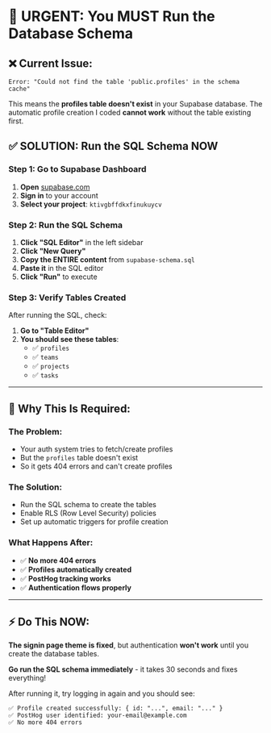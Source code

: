 # 🚨 URGENT: You MUST Run the Database Schema

## ❌ **Current Issue:**
```
Error: "Could not find the table 'public.profiles' in the schema cache"
```

This means the **profiles table doesn't exist** in your Supabase database. The automatic profile creation I coded **cannot work** without the table existing first.

## ✅ **SOLUTION: Run the SQL Schema NOW**

### **Step 1: Go to Supabase Dashboard**
1. **Open** [supabase.com](https://supabase.com)
2. **Sign in** to your account  
3. **Select your project**: `ktivgbffdkxfinukuycv`

### **Step 2: Run the SQL Schema**
1. **Click "SQL Editor"** in the left sidebar
2. **Click "New Query"** 
3. **Copy the ENTIRE content** from `supabase-schema.sql`
4. **Paste it** in the SQL editor
5. **Click "Run"** to execute

### **Step 3: Verify Tables Created**
After running the SQL, check:
1. **Go to "Table Editor"** 
2. **You should see these tables**:
   - ✅ `profiles` 
   - ✅ `teams`
   - ✅ `projects` 
   - ✅ `tasks`

---

## 🎯 **Why This Is Required:**

### **The Problem:**
- Your auth system tries to fetch/create profiles
- But the `profiles` table doesn't exist
- So it gets 404 errors and can't create profiles

### **The Solution:**
- Run the SQL schema to create the tables
- Enable RLS (Row Level Security) policies  
- Set up automatic triggers for profile creation

### **What Happens After:**
- ✅ **No more 404 errors**
- ✅ **Profiles automatically created**  
- ✅ **PostHog tracking works**
- ✅ **Authentication flows properly**

---

## ⚡ **Do This NOW:**

**The signin page theme is fixed**, but authentication **won't work** until you create the database tables.

**Go run the SQL schema immediately** - it takes 30 seconds and fixes everything! 

After running it, try logging in again and you should see:
```
✅ Profile created successfully: { id: "...", email: "..." }  
✅ PostHog user identified: your-email@example.com
✅ No more 404 errors
```
